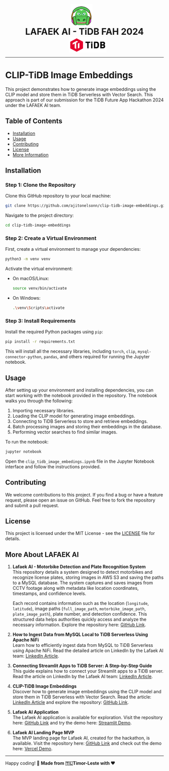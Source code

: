 <div align="center" style="display: flex; align-items: center; justify-content: center; flex-wrap: wrap;">
  <img src="images/lafaek_ai.png" alt="LAFAEK AI Logo" width="70" style="margin-right: 20px;"/>
  <span style="font-size: 28px; font-weight: bold; margin: 0 30px;">LAFAEK AI - TiDB FAH 2024</span>
  <img src="images/tidb.png" alt="TiDB Logo" width="120" style="margin-left: 20px;"/>
</div>

---

# CLIP-TiDB Image Embeddings

This project demonstrates how to generate image embeddings using the CLIP model and store them in TiDB Serverless with Vector Search. This approach is part of our submission for the TiDB Future App Hackathon 2024 under the LAFAEK AI team.

## Table of Contents

- [Installation](#installation)
- [Usage](#usage)
- [Contributing](#contributing)
- [License](#license)
- [More Information](#more-information)

## Installation

### Step 1: Clone the Repository

Clone this GitHub repository to your local machine:

```bash
git clone https://github.com/ajitonelsonn/clip-tidb-image-embeddings.git
```

Navigate to the project directory:

```bash
cd clip-tidb-image-embeddings
```

### Step 2: Create a Virtual Environment

First, create a virtual environment to manage your dependencies:

```bash
python3 -m venv venv
```

Activate the virtual environment:

- On macOS/Linux:
  ```bash
  source venv/bin/activate
  ```
- On Windows:
  ```bash
  .\venv\Scripts\activate
  ```

### Step 3: Install Requirements

Install the required Python packages using `pip`:

```bash
pip install -r requirements.txt
```

This will install all the necessary libraries, including `torch`, `clip`, `mysql-connector-python`, `pandas`, and others required for running the Jupyter notebook.

## Usage

After setting up your environment and installing dependencies, you can start working with the notebook provided in the repository. The notebook walks you through the following:

1. Importing necessary libraries.
2. Loading the CLIP model for generating image embeddings.
3. Connecting to TiDB Serverless to store and retrieve embeddings.
4. Batch processing images and storing their embeddings in the database.
5. Performing vector searches to find similar images.

To run the notebook:

```bash
jupyter notebook
```

Open the `clip_tidb_image_embedings.ipynb` file in the Jupyter Notebook interface and follow the instructions provided.

## Contributing

We welcome contributions to this project. If you find a bug or have a feature request, please open an issue on GitHub. Feel free to fork the repository and submit a pull request.

## License

This project is licensed under the MIT License - see the [LICENSE](LICENSE) file for details.

## More About LAFAEK AI

1. **Lafaek AI - Motorbike Detection and Plate Recognition System**  
   This repository details a system designed to detect motorbikes and recognize license plates, storing images in AWS S3 and saving the paths to a MySQL database. The system captures and saves images from CCTV footage along with metadata like location coordinates, timestamps, and confidence levels.

   Each record contains information such as the location (`longitude`, `latitude`), image paths (`full_image_path`, `motorbike_image_path`, `plate_image_path`), plate number, and detection confidence. This structured data helps authorities quickly access and analyze the necessary information. Explore the repository here: [GitHub Link](https://github.com/ajitonelsonn/license_plate_recognition).

2. **How to Ingest Data from MySQL Local to TiDB Serverless Using Apache NiFi**  
   Learn how to efficiently ingest data from MySQL to TiDB Serverless using Apache NiFi. Read the detailed article on LinkedIn by the Lafaek AI team: [LinkedIn Article](https://www.linkedin.com/pulse/copy-how-ingest-data-from-mysql-local-tidb-serverless-ajito-hgvjc/?trackingId=U%2FB%2FAoQDSVuRBrE65cnEkw%3D%3D).

3. **Connecting Streamlit Apps to TiDB Server: A Step-by-Step Guide**  
   This guide explains how to connect your Streamlit apps to a TiDB server. Read the article on LinkedIn by the Lafaek AI team: [LinkedIn Article](https://www.linkedin.com/pulse/connecting-streamlit-apps-tidb-server-step-by-step-ajito-xsfzc/?trackingId=VAC9e6BERZy%2FHAoZYDy9hg%3D%3D).

4. **CLIP-TiDB Image Embeddings**  
   Discover how to generate image embeddings using the CLIP model and store them in TiDB Serverless with Vector Search. Read the article: [LinkedIn Article](https://www.linkedin.com/pulse/generate-image-embeddings-using-clip-storing-tidb-ajito-4ts4c/?trackingId=%2FPiYshS0QKiXKCBqXX8Ubg%3D%3D) and explore the repository: [GitHub Link](https://github.com/ajitonelsonn/clip-tidb-image-embeddings).

5. **Lafaek AI Application**  
   The Lafaek AI application is available for exploration. Visit the repository here: [GitHub Link](https://github.com/ajitonelsonn/TiDB_FAH_2024_Slafaekai) and try the demo here: [Streamlit Demo](https://lafaekaitidb.streamlit.app/).

6. **Lafaek AI Landing Page MVP**  
   The MVP landing page for Lafaek AI, created for the hackathon, is available. Visit the repository here: [GitHub Link](https://github.com/ajitonelsonn/TiDB_FAH_2024_Vlafaekai) and check out the demo here: [Vercel Demo](https://lafaekaitidb.vercel.app/index.html).

---

Happy coding! 🎉
**Made from 🇹🇱Timor-Leste with ❤️**
